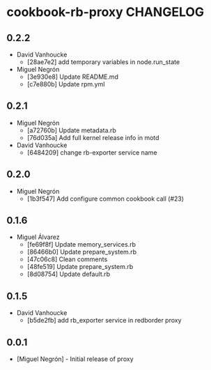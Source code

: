 cookbook-rb-proxy CHANGELOG
===============

## 0.2.2

  - David Vanhoucke
    - [28ae7e2] add temporary variables in node.run_state
  - Miguel Negrón
    - [3e930e8] Update README.md
    - [c7e880b] Update rpm.yml

## 0.2.1

  - Miguel Negrón
    - [a72760b] Update metadata.rb
    - [76d035a] Add full kernel release info in motd
  - David Vanhoucke
    - [6484209] change rb-exporter service name

## 0.2.0

  - Miguel Negrón
    - [1b3f547] Add configure common cookbook call (#23)

## 0.1.6

  - Miguel Álvarez
    - [fe69f8f] Update memory_services.rb
    - [86466b0] Update prepare_system.rb
    - [47c06c8] Clean comments
    - [48fe519] Update prepare_system.rb
    - [8d08754] Update default.rb

## 0.1.5

  - David Vanhoucke
    - [b5de2fb] add rb_exporter service in redborder proxy

## 0.0.1
- [Miguel Negrón] - Initial release of proxy
